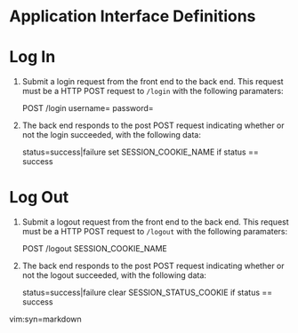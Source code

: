 Application Interface Definitions
=================================

# Log In

1. Submit a login request from the front end to the back end. This request must
be a HTTP POST request to `/login` with the following paramaters:

    POST /login
    username=<USERNAME>
    password=<PASSWORD>

2. The back end responds to the post POST request indicating whether or not the
login succeeded, with the following data:

    status=success|failure
    set SESSION_COOKIE_NAME if status == success

# Log Out

1. Submit a logout request from the front end to the back end. This request must
be a HTTP POST request to `/logout` with the following paramaters:

    POST /logout
    SESSION_COOKIE_NAME

2. The back end responds to the post POST request indicating whether or not the
logout succeeded, with the following data:

    status=success|failure
    clear SESSION_STATUS_COOKIE if status == success

vim:syn=markdown

